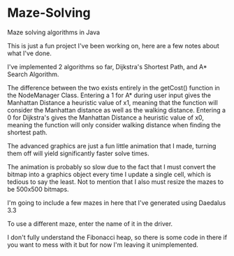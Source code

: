 # Maze-Solving
Maze solving algorithms in Java

This is just a fun project I've been working on, here are a few notes about what I've done.

I've implemented 2 algorithms so far, Dijkstra's Shortest Path, and A* Search Algorithm.

The difference between the two exists entirely in the getCost() function in the NodeManager Class. Entering a 1 for A* during user input gives the Manhattan Distance a heuristic value of x1, meaning that the function will consider the Manhattan distance as well as the walking distance.
Entering a 0 for Dijkstra's gives the Manhattan Distance a heuristic value of x0, meaning the function will only consider walking distance when finding the shortest path.

The advanced graphics are just a fun little animation that I made, turning them off will yield significantly faster solve times.

The animation is probably so slow due to the fact that I must convert the bitmap into a graphics object every time I update a single cell, which is tedious to say the least. Not to mention that I also must resize the mazes to be 500x500 bitmaps.

I'm going to include a few mazes in here that I've generated using Daedalus 3.3

To use a different maze, enter the name of it in the driver.

I don't fully understand the Fibonacci heap, so there is some code in there if you want to mess with it but for now I'm leaving it unimplemented.
